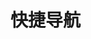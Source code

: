 # 快捷导航

<template>
  <div class="home">
    <div class="content">
      <div class="title">前端学习网址</div>
      <input class="search" v-model="value_1" placeholder="输入关键词" />
      <div
        class="item"
        :style="
          index < tmpList_1.length - 1
            ? 'border-bottom:1px solid rgb(241, 241, 241)'
            : ''
        "
        v-for="(item, index) in tmpList_1"
        :key="index"
      >
        <a
          :id="item.title"
          :href="item.url"
          target="_blank"
          style="text-decoration: none; color: rgb(60, 81, 124)"
          rel="noopener noreferrer"
          >{{ item.title }}</a
        >
      </div>
    </div>
    <div class="content">
      <div class="title">常用网址</div>
      <input class="search" v-model="value_2" placeholder="输入关键词" />
      <div
        class="item"
        :style="
          index < tmpList_2.length - 1
            ? 'border-bottom:1px solid rgb(241, 241, 241)'
            : ''
        "
        v-for="(item, index) in tmpList_2"
        :key="index"
      >
        <a
          :id="item.title"
          :href="item.url"
          target="_blank"
          style="text-decoration: none; color: rgb(60, 81, 124)"
          rel="noopener noreferrer"
          >{{ item.title }}</a
        >
      </div>
    </div>
  </div>
</template>

<script>
export default {
  name: "HomeView",
  data() {
    return {
      value_1: "",
      value_2: "",
      urlList_1: [
        {
          title: "vue",
          url: "https://cn.vuejs.org/v2/guide/",
        },
        {
          title: "react",
          url: "https://react.docschina.org/",
        },
        {
          title: "angular",
          url: "https://angular.cn/docs",
        },
        {
          title: "element",
          url: "https://element.eleme.cn/#/zh-CN/component/installation",
        },
        {
          title: "vant",
          url: "https://vant-contrib.gitee.io/vant/#/zh-CN/home",
        },
        {
          title: "uview",
          url: "https://www.uviewui.com/components/intro.html",
        },
        {
          title: "babylon",
          url: "https://www.babylonjs.com/",
        },
        {
          title: "three",
          url: "http://www.webgl3d.cn/threejs/docs/",
        },
        {
          title: "electron",
          url: "https://www.electronjs.org/zh/docs/latest",
        },
        {
          title: "uniapp",
          url: "https://uniapp.dcloud.io/",
        },
        {
          title: "typescript",
          url: "https://www.tslang.cn/docs/handbook/basic-types.html",
        },
        {
          title: "lodash",
          url: "https://www.lodashjs.com/",
        },
        {
          title: "matter",
          url: "https://brm.io/matter-js/demo/#stack",
        },
        {
          title: "axios",
          url: "http://www.axios-js.com/zh-cn/docs/",
        },
        {
          title: "jquery",
          url: "https://www.jquery123.com/",
        },
        {
          title: "sass",
          url: "https://www.sass.hk/",
        },
        {
          title: "less",
          url: "https://less.bootcss.com/",
        },
        {
          title: "bootstrap",
          url: "https://v3.bootcss.com/css/",
        },
        {
          title: "dayjs",
          url: "https://dayjs.fenxianglu.cn/",
        },
        {
          title: "html2canvas",
          url: "http://html2canvas.hertzen.com/",
        },
        {
          title: "printjs",
          url: "https://printjs.crabbly.com/",
        },
        {
          title: "animate",
          url: "http://www.animate.net.cn/",
        },
        {
          title: "particles",
          url: "https://vue-particles.netlify.app/",
        },
        {
          title: "md5",
          url: "https://www.npmjs.com/package/js-md5",
        },
        {
          title: "webpack",
          url: "https://webpack.docschina.org/",
        },
        {
          title: "gulp",
          url: "https://www.gulpjs.com.cn/docs/getting-started/quick-start/",
        },
        {
          title: "git",
          url: "https://git-scm.com/book/zh/v2",
        },
      ],
      tmpList_1: [],
      urlList_2: [
        {
          title: "github",
          url: "https://github.com/",
        },
        {
          title: "gitee",
          url: "https://gitee.com/",
        },
        {
          title: "vercel",
          url: "https://vercel.com/",
        },
        {
          title: "菜鸟教程",
          url: "https://www.runoob.com/",
        },
        {
          title: "阿里云图标",
          url: "https://www.iconfont.cn/",
        },
      ],
      tmpList_2: [],
    };
  },
  watch: {
    value_1(newVal) {
      this.tmpList_1 = this.urlList_1.filter(
        (item) => item.title.indexOf(newVal) != -1
      );
    },
    value_2(newVal) {
      this.tmpList_2 = this.urlList_2.filter(
        (item) => item.title.indexOf(newVal) != -1
      );
    },
  },
  created() {
    this.tmpList_1 = this.urlList_1;
    this.tmpList_2 = this.urlList_2;
  },
};
</script>
<style scoped>
.content {
  width: 50%;
  height: 300px;
  overflow: scroll;
  position: relative;
  border-radius: 10px;
  border: 1px solid gainsboro;
  margin: 30px auto;
}
.content::-webkit-scrollbar {
  width: 0;
}
.title {
  font-family: "楷体";
  font-size: 20px;
  font-weight: bold;
  text-align: center;
  position: sticky;
  top: 0;
  height: 30px;
  padding-top: 10px;
  background-color: #fff;
  z-index: 10;
}
.search {
  position: sticky;
  border: none;
  outline: none;
  background-color: rgb(238, 238, 238);
  left: 20px;
  right: 20px;
  width: 100%;
  height: 30px;
  top: 40px;
  padding: 2px 5px;
  z-index: 10;
}
.item {
  margin: 10px;
  padding-bottom: 5px;
  display: flex;
  justify-content: space-between;
}
.icon {
  cursor: pointer;
}
</style>